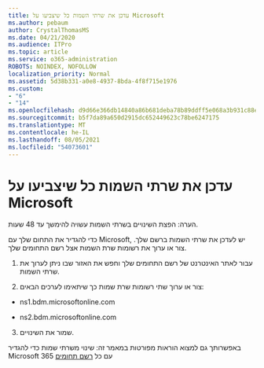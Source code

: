 ```yaml
---
title: עדכן את שרתי השמות כל שיצביעו על Microsoft
ms.author: pebaum
author: CrystalThomasMS
ms.date: 04/21/2020
ms.audience: ITPro
ms.topic: article
ms.service: o365-administration
ROBOTS: NOINDEX, NOFOLLOW
localization_priority: Normal
ms.assetid: 5d38b331-a0e8-4937-8bda-4f8f715e1976
ms.custom:
- "6"
- "14"
ms.openlocfilehash: d9d66e366db14840a86b681deba78b89ddff5e068a3b931c88e493d2ec791b10
ms.sourcegitcommit: b5f7da89a650d2915dc652449623c78be6247175
ms.translationtype: MT
ms.contentlocale: he-IL
ms.lasthandoff: 08/05/2021
ms.locfileid: "54073601"
---
```

# <a name="update-your-domain-nameservers-to-point-to-microsoft"></a>עדכן את שרתי השמות כל שיצביעו על Microsoft

הערה: הפצת השינויים בשרתי השמות עשויה להימשך עד 48 שעות.
  
כדי להגדיר את התחום שלך עם Microsoft, יש לעדכן את שרתי השמות ברשם שלך. צור או ערוך את רשומות שרת השמות אצל רשם התחומים שלך.
  
1. עבור לאתר האינטרנט של רשם התחומים שלך וחפש את האזור שבו ניתן לערוך את שרתי השמות.

2. צור או ערוך שתי רשומות שרת שמות כך שיתאימו לערכים הבאים:

  - ns1.bdm.microsoftonline.com

  - ns2.bdm.microsoftonline.com

3. שמור את השינויים.

באפשרותך גם למצוא הוראות מפורטות במאמר זה: שינוי משרתי שמות כדי להגדיר Microsoft 365 עם כל [רשם תחומים](https://docs.microsoft.com/microsoft-365/admin/get-help-with-domains/change-nameservers-at-any-domain-registrar)
  